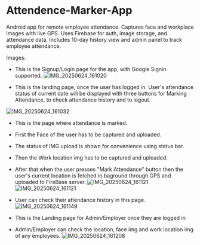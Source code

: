 # Attendence-Marker-App
Android app for remote employee attendance. Captures face and workplace images with live GPS. Uses Firebase for auth, image storage, and attendance data. Includes 10-day history view and admin panel to track employee attendance.

Images:

- This is the Signup/Login page for the app, with Google Signin supported.
![IMG_20250624_161020](https://github.com/user-attachments/assets/0096f991-4120-4bba-a2e4-efb04e832fef)


- This is the landing page, once the user has logged in. User's attendance status of current date will be displayed with three buttons for Marking Attendance, to check attendance history and to logout.
  
![IMG_20250624_161032](https://github.com/user-attachments/assets/36039b46-1c6c-4d27-a6a0-613f9d15edef)

- This is the page where attendance is marked.
- First the Face of the user has to be captured and uploaded.
- The status of IMG upload is shown for convenience using status bar.
- Then the Work location img has to be captured and uploaded.
- After that when the user presses "Mark Attendance" button then the user's current location is fetched in baground through GPS and uploaded to FireBase server.
![IMG_20250624_161121](https://github.com/user-attachments/assets/45a9c780-8fae-4f41-9476-629d167fc6a5)
![IMG_20250624_161121](https://github.com/user-attachments/assets/9715912a-dc14-46bb-b94e-a21c7c114081)


- User can check their attendance history in this page.
  ![IMG_20250624_161149](https://github.com/user-attachments/assets/4f584ef2-b9fc-4537-8132-d9f2161a8aa0)


- This is the Landing page for Admin/Employer once they are logged in
- Admin/Employer can check the location, face img and work location img of any employees.
   ![IMG_20250624_161208](https://github.com/user-attachments/assets/56d3539f-2ccf-4943-ae76-d12f0358928c)
